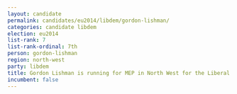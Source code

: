 ```yaml
---
layout: candidate
permalink: candidates/eu2014/libdem/gordon-lishman/
categories: candidate libdem
election: eu2014
list-rank: 7
list-rank-ordinal: 7th
person: gordon-lishman
region: north-west
party: libdem
title: Gordon Lishman is running for MEP in North West for the Liberal Democrats
incumbent: false
---
```

